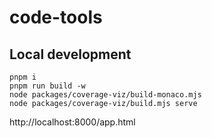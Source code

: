 # code-tools

## Local development

```
pnpm i
pnpm run build -w
node packages/coverage-viz/build-monaco.mjs
node packages/coverage-viz/build.mjs serve
```

http://localhost:8000/app.html
